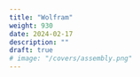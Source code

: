 ```yaml
---
title: "Wolfram"
weight: 930
date: 2024-02-17
description: ""
draft: true
# image: "/covers/assembly.png"
---
```

